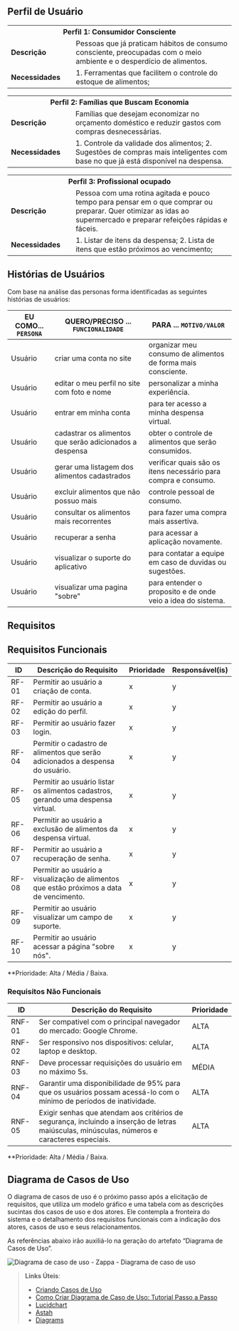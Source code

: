 ## Perfil de Usuário

<table>
<tbody>
<tr>
<th colspan="2">Perfil 1: Consumidor Consciente </th>
</tr>
<tr>
<td width="150px"><b>Descrição</b></td>
<td width="600px">
Pessoas que já praticam hábitos de consumo consciente, preocupadas com o meio ambiente e o desperdício de alimentos.  
</td>
</tr>
<tr>
<td><b>Necessidades</b></td>
<td>
1. Ferramentas que facilitem o controle do estoque de alimentos;
</td>
</tr>
</tbody>
</table>

<table>
<tbody>
<tr>
<th colspan="2">Perfil 2: Famílias que Buscam Economia </th>
</tr>
<tr>
<td width="150px"><b>Descrição</b></td>
<td width="600px">
Famílias que desejam economizar no orçamento doméstico e reduzir gastos com compras desnecessárias. 
</td>
</tr>
<tr>
<td><b>Necessidades</b></td>
<td>
1. Controle da validade dos alimentos; 
2. Sugestões de compras mais inteligentes com base no que já está disponível na despensa. 
</td>
</tr>
</tbody>
</table>

<table>
<tbody>
<tr>
<th colspan="2">Perfil 3: Profissional ocupado </th>
</tr>
<tr>
<td width="150px"><b>Descrição</b></td>
<td width="600px">
Pessoa com uma rotina agitada e pouco tempo para pensar em o que comprar ou preparar. Quer otimizar as idas ao supermercado e preparar refeições rápidas e fáceis.
</td>
</tr>
<tr>
<td><b>Necessidades</b></td>
<td>
1. Listar de itens da despensa; 
2. Lista de itens que estão próximos ao vencimento; 
</td>
</tr>
</tbody>
</table>


## Histórias de Usuários
Com base na análise das personas forma identificadas as seguintes histórias de usuários:

|EU COMO... `PERSONA`| QUERO/PRECISO ... `FUNCIONALIDADE`                                             |PARA ... `MOTIVO/VALOR`                 |
|--------------------|--------------------------------------------------------------------------------|----------------------------------------|
|Usuário | criar uma conta no site | organizar meu consumo de alimentos de forma mais consciente. |
|Usuário | editar o meu perfil no site com foto e nome | personalizar a minha experiência. |
|Usuário | entrar em minha conta | para ter acesso a minha despensa virtual. |
|Usuário | cadastrar os alimentos que serão adicionados a despensa  | obter o controle de alimentos que serão consumidos.   |
|Usuário | gerar uma listagem dos alimentos cadastrados  | verificar quais são os itens necessário para compra e consumo.  |
|Usuário | excluir alimentos que não possuo mais | controle pessoal de consumo.  |
|Usuário | consultar os alimentos mais recorrentes | para fazer uma compra mais assertiva. |
|Usuário | recuperar a senha  | para acessar a aplicação novamente. |
|Usuário | visualizar o suporte do aplicativo | para contatar a equipe em caso de duvidas ou sugestões.  |
|Usuário | visualizar uma pagina "sobre" | para entender o proposito e de onde veio a idea do sistema.  |

## Requisitos

## Requisitos Funcionais

|ID    | Descrição do Requisito  | Prioridade | Responsável(is)
|------|-----------------------------------------|----| ----| 
|RF-01| Permitir ao usuário a criação de conta.   | x | y
|RF-02| Permitir ao usuário a edição do perfil.   | x | y
|RF-03| Permitir ao usuário fazer login.    | x | y
|RF-04| Permitir o cadastro de alimentos que serão adicionados a despensa do usuário.    | x | y
|RF-05| Permitir ao usuário listar os alimentos cadastros, gerando uma despensa virtual.    | x | y
|RF-06| Permitir ao usuário a exclusão de alimentos da despensa virtual.    | x | y
|RF-07| Permitir ao usuário a recuperação de senha.  | x | y
|RF-08| Permitir ao usuário a visualização de alimentos que estão próximos a data de vencimento.    | x | y
|RF-09| Permitir ao usuário visualizar um campo de suporte.    | x | y
|RF-10| Permitir ao usuário acessar a página "sobre nós".    | x | y

**Prioridade: Alta / Média / Baixa.  

### Requisitos Não Funcionais

|ID     | Descrição do Requisito  |Prioridade |
|-------|-------------------------|----|
|RNF-01| Ser compativel com o principal navegador do mercado: Google Chrome.   | ALTA |
|RNF-02| Ser responsivo nos dispositivos: celular, laptop e desktop.  | ALTA |
|RNF-03| Deve processar requisições do usuário em no máximo 5s. | MÉDIA |
|RNF-04| Garantir uma disponibilidade de 95% para que os usuários possam acessá-lo com o mínimo de períodos de inatividade. | ALTA |
|RNF-05| Exigir senhas que atendam aos critérios de segurança, incluindo a inserção de letras maiúsculas, minúsculas, números e caracteres especiais.  | ALTA |


**Prioridade: Alta / Média / Baixa.


## Diagrama de Casos de Uso

O diagrama de casos de uso é o próximo passo após a elicitação de requisitos, que utiliza um modelo gráfico e uma tabela com as descrições sucintas dos casos de uso e dos atores. Ele contempla a fronteira do sistema e o detalhamento dos requisitos funcionais com a indicação dos atores, casos de uso e seus relacionamentos. 

As referências abaixo irão auxiliá-lo na geração do artefato “Diagrama de Casos de Uso”.

![Diagrama de caso de uso - Zappa - Diagrama de caso de uso](https://github.com/user-attachments/assets/ed282a8f-55c4-4552-b109-b8c60b37b1f8)


> **Links Úteis**:
> - [Criando Casos de Uso](https://www.ibm.com/docs/pt-br/elm/6.0?topic=requirements-creating-use-cases)
> - [Como Criar Diagrama de Caso de Uso: Tutorial Passo a Passo](https://gitmind.com/pt/fazer-diagrama-de-caso-uso.html/)
> - [Lucidchart](https://www.lucidchart.com/)
> - [Astah](https://astah.net/)
> - [Diagrams](https://app.diagrams.net/)
